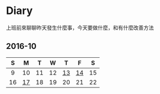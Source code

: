 # Diary

上班前來聊聊昨天發生什麼事，今天要做什麼，和有什麼改善方法

## 2016-10

| S | M | T | W | T | F | S |
|:-:|:-:|:-:|:-:|:-:|:-:|:-:|
| 9 | 10 | 11 | 12 | [13](2016/2016-10-13.markdown) | [14](2016/2016-10-14.markdown) | 15 |
| 16 | [17](2016/2016-10-17.markdown) | 18 | 19 | 20 | 21 | 22 |